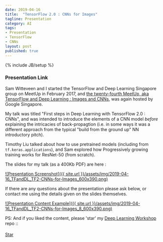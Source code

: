 ```yaml
---
date: 2019-04-16
title:  "TensorFlow 2.0 : CNNs for Images"
tagline: Presentation
category: AI
tags:
- Presentation
- TensorFlow
- CNNs
layout: post
published: true
---
```

{% include JB/setup %}



### Presentation Link

Sam Witteveen and I started the TensorFlow and Deep Learning Singapore group on MeetUp in February 2017,
and [the twenty-fourth MeetUp, aka TensorFlow and Deep Learning : Images and CNNs](https://www.meetup.com/TensorFlow-and-Deep-Learning-Singapore/events/260469451/),
was again hosted by Google Singapore.  

My talk was titled "First steps in Deep Learning with TensorFlow 2.0 : CNNs", 
and was intended to introduce the elements of a CNN model *before* explaining 
the intricacies of back-propagtion (i.e. in some ways it was a different approach 
from the typical "build from the ground up" NN introductory pitch).

Timothy Liu talked about how to use pretrained models (including from `tf.keras.applications`), 
and Sam explored how Progressively growing training works for ResNet-50 (from scratch).

<!--
2019-04-16_TFandDL_TF2-CNNs
2019-04-16_TFandDL_TF2-CNNs-for-Images

"First steps in Deep Learning with TensorFlow 2.0 : CNNs" - Martin Andrews
This talk aims to cover the "something for beginners" part of our tagline - 
  motivating the building blocks of CNNs, 
  how they are trained, and 
  how the resulting model can be applied to different datasets. 
Code examples will be provided in Colab notebooks.


If we're going straight to CNNs, then perhaps :

show a CNN model in TF2
  explain the CNN kernel
    explain pooling (or sneak in via striding the convolutions?)
    explain the MLP over flat (or sneak past by narrowing to 1x1 via convolutions?)
  explain the softmax
  explain the categorical cross-entropy loss fn

explain the hierarchy of blame
  explain blame requires derivatives over generic parameterised models

fit a Convolutional(only) model to Regular MNIST
and then to alternative MNIST
  eg: NotMNIST :
    http://enakai00.hatenablog.com/entry/2016/08/02/102917
    =  http://yaroslavvb.blogspot.com/2011/09/notmnist-dataset.html
    =  Alphabet A...J

Other Possibilities : 
  eg: Cancer MNIST (?)
    https://www.kaggle.com/kmader/skin-cancer-mnist-ham10000
    =  https://dataverse.harvard.edu/dataset.xhtml?persistentId=doi:10.7910/DVN/DBW86T
    (but these are larger images, looking at the file sizes) 
  eg: Kuzushiji-MNIST (KanjiMNIST...)
    https://github.com/rois-codh/kmnist
      "KMNIST Dataset" (created by CODH), adapted from "Kuzushiji Dataset" (created by NIJL and others), doi:10.20676/00000341


Next steps : Upload pdf...  :: 2019-04-16_TFandDL_TF2-CNNs-for-Images.pdf

------

Timothy L :


I can base my talk around the keras.applications module to show how to use pre-trained networks.
1. For starters, introduction on the keras.applications module (and a overview of common networks included like ResNet, Inception etc.)
2. Code sample on using those networks for inference on ImageNet classes (no training)
(small side-thing: introduce how keras loads and saves models into h5 files)
3. Introduce briefly the idea of transfer learning, and show a simple demo (replacing the softmax layer)

For this, I'll do up the examples in Colab with TF2.0 Alpha (assuming it all works, if not I'll fall back to whatever TF is on Colab) .

---

1 + 2 sound good to me (though 'overview of ResNet and Inception' seems like a whole talk...)

3 is the TL for which we'll probably have a whole evening.  Touching on this next Tuesday could be Ok, but I'm wondering about time constraints...

---

By overview, I actually meant something like:

hey there are some models included in Keras.applications, called Inception/ResNet, 
  here are a few interesting ideas introduced by them (Inception cell, residual connections). 
  Probably two slides on Inception, another two slides on ResNet, following by a link to the papers. 

Then I’ll move on to explain that these are powerful models trained on ImageNet (small overview of that, one slide or two), which have 1000 classes. 

Regarding #3, I’ll leave out the transfer learning part then. No issues there. Just thought it’d complete the story a bit better. 

------

Sam W :

Progressive CNNs?

https://towardsdatascience.com/boost-your-cnn-image-classifier-performance-with-progressive-resizing-in-keras-a7d96da06e20

!-->



The slides for my talk (as a 400Kb PDF) are here :

<a href="http://redcatlabs.com/downloads/2019-04-16_TFandDL_TF2-CNNs-for-Images.pdf" target="_blank">
![Presentation Screenshot]({{ site.url }}/assets/img/2019-04-16_TFandDL_TF2-CNNs-for-Images_600x390.png)
</a>

If there are any questions about the presentation please ask below, 
or contact me using the details given on the slides themselves.

<a href="http://redcatlabs.com/downloads/2019-04-16_TFandDL_TF2-CNNs-for-Images.pdf" target="_blank">
![Presentation Content Example]({{ site.url }}/assets/img/2019-04-16_TFandDL_TF2-CNNs-for-Images_8_600x390.png)
</a>


PS:  And if you liked the content, please 'star' my <a href="https://github.com/mdda/deep-learning-workshop" target="_blank">Deep Learning Workshop</a> repo ::
<!-- From :: https://buttons.github.io/ -->
<!-- Place this tag where you want the button to render. -->
<span style="position:relative;top:5px;">
<a aria-label="Star mdda/deep-learning-workshop on GitHub" data-count-aria-label="# stargazers on GitHub" data-count-api="/repos/mdda/deep-learning-workshop#stargazers_count" data-count-href="/mdda/deep-learning-workshop/stargazers" data-icon="octicon-star" href="https://github.com/mdda/deep-learning-workshop" class="github-button">Star</a>
<!-- Place this tag right after the last button or just before your close body tag. -->
<script async defer id="github-bjs" src="https://buttons.github.io/buttons.js"></script>
</span>

